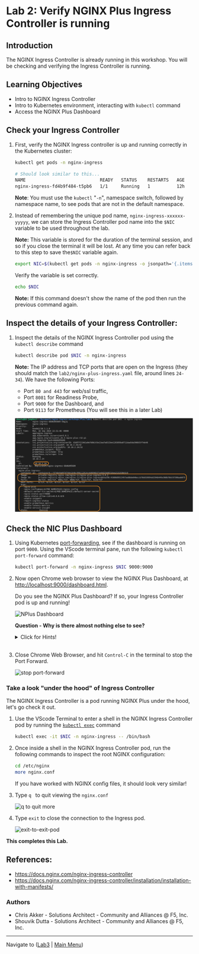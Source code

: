 # Lab 2: Verify NGINX Plus Ingress Controller is running

## Introduction

The NGINX Ingress Controller is already running in this workshop. You will be checking and verifying the Ingress Controller is running.

## Learning Objectives 
- Intro to NGINX Ingress Controller
- Intro to Kubernetes environment, interacting with `kubectl` command
- Access the NGINX Plus Dashboard

## Check your Ingress Controller

1. First, verify the NGINX Ingress controller is up and running correctly in the Kubernetes cluster:

   ```bash
   kubectl get pods -n nginx-ingress
   ```

   ```bash
   # Should look similar to this...
   NAME                            READY   STATUS    RESTARTS   AGE
   nginx-ingress-fd4b9f484-t5pb6   1/1     Running   1          12h
   ```

   **Note**: You must use the `kubectl` "`-n`", namespace switch, followed by namespace name, to see pods that are not in the default namespace.

1. Instead of remembering the unique pod name, `nginx-ingress-xxxxxx-yyyyy`, we can store the Ingress Controller pod name into the `$NIC` variable to be used throughout the lab.

   **Note:** This variable is stored for the duration of the terminal session, and so if you close the terminal it will be lost. At any time you can refer back to this step to save the`$NIC` variable again.

   ```bash
   export NIC=$(kubectl get pods -n nginx-ingress -o jsonpath='{.items[0].metadata.name}')
   ```

   Verify the variable is set correctly.
   ```bash
   echo $NIC
   ```
   **Note:** If this command doesn't show the name of the pod then run the previous command again.

## Inspect the details of your Ingress Controller:

1. Inspect the details of the NGINX Ingress Controller pod using the `kubectl describe` command

   ```bash
   kubectl describe pod $NIC -n nginx-ingress
   ```

   **Note:** The IP address and TCP ports that are open on the Ingress (they should match the `lab2/nginx-plus-ingress.yaml` file, around lines `24-34`). We have the following Ports:

   * Port `80 and 443` for web/ssl traffic,
   * Port `8081` for Readiness Probe, 
   * Port `9000` for the Dashboard, and 
   * Port `9113` for Prometheus (You will see this in a later Lab)

   ![kubectl describe](media/kubectl_describe.png)

## Check the NIC Plus Dashboard

1. Using Kubernetes [port-forwarding](https://kubernetes.io/docs/tasks/access-application-cluster/port-forward-access-application-cluster/), see if the dashboard is running on port `9000`. Using the VScode terminal pane, run the following `kubectl port-forward` command:

   ```bash
   kubectl port-forward -n nginx-ingress $NIC 9000:9000
   ```

1. Now open Chrome web browser to view the NGINX Plus Dashboard, at [http://localhost:9000/dashboard.html](http://localhost:9000/dashboard.html). 
   
   Do you see the NGINX Plus Dashboard? If so, your Ingress Controller pod is up and running!

   ![NPlus Dashboard](media/lab2_NplusDashboard.png)

   **Question - Why is there almost nothing else to see?**  

   <details><summary>Click for Hints!</summary>
   <br/>
   <p>
   <strong>Answer</strong> – you have not configured the Ingress Controller to handle any traffic yet, but you will in the next Lab.
   </p>
   </details>
   </br>

1. Close Chrome Web Browser, and hit `Control-C` in the terminal to stop the Port Forward.

   ![stop port-forward](media/port-forward-ctrl-c.png)


### Take a look "under the hood" of Ingress Controller

The NGINX Ingress Controller is a pod running NGINX Plus under the hood, let's go check it out.

1. Use the VScode Terminal to enter a shell in the NGINX Ingress Controller pod by running the [`kubectl exec`](https://kubernetes.io/docs/tasks/debug-application-cluster/get-shell-running-container/) command 

   ```bash
   kubectl exec -it $NIC -n nginx-ingress -- /bin/bash
   ```

1. Once inside a shell in the NGINX Ingress Controller pod, run the following commands to inspect the root NGINX configuration:

   ```bash
   cd /etc/nginx
   more nginx.conf
   ```

   If you have worked with NGINX config files, it should look very similar!

1. Type `q ` to quit viewing the `nginx.conf `

   ![q to quit more](media/more-command-q-quit.png)

1. Type `exit` to close the connection to the Ingress pod.

   ![exit-to-exit-pod](media/exit-to-exit-pod.png)

**This completes this Lab.**

## References:

- https://docs.nginx.com/nginx-ingress-controller
- https://docs.nginx.com/nginx-ingress-controller/installation/installation-with-manifests/

### Authors
- Chris Akker - Solutions Architect - Community and Alliances @ F5, Inc.
- Shouvik Dutta - Solutions Architect - Community and Alliances @ F5, Inc.

-------------
Navigate to ([Lab3](../lab3/readme.md) | [Main Menu](../LabGuide.md))
